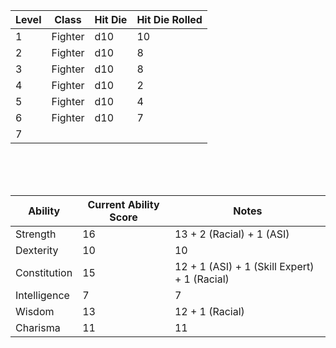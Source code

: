 | Level      | Class | Hit Die | Hit Die Rolled   |
| -- | -- | -- | -- |
|  1 | Fighter | d10 | 10 |
|  2 | Fighter | d10 | 8 |
|  3 | Fighter | d10 | 8 |
|  4 | Fighter | d10 | 2 |
|  5 | Fighter | d10 | 4 |
|  6 | Fighter | d10 | 7 |
|  7 |  |  |  |

<br>
<br>
<br>

| Ability | Current Ability Score | Notes | 
| -- | -- | -- |
| Strength | 16 | 13 + 2 (Racial) + 1 (ASI) |
| Dexterity | 10 | 10 |
| Constitution | 15 | 12 + 1 (ASI) + 1 (Skill Expert) + 1 (Racial) |
| Intelligence | 7 | 7 |
| Wisdom | 13 | 12 + 1 (Racial) |
| Charisma | 11 | 11 |